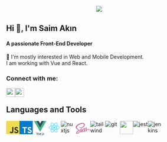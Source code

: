 
<p align="center"> 
 <img  src="https://media.giphy.com/media/QuJKTeDHHD4CcA8mRj/giphy.gif" width="275" > 
</p>

## Hi 👋, I'm Saim Akın

#### A passionate Front-End Developer
<p>🔭 I'm mostly interested in Web and Mobile Development. <br> I am working with Vue and React.</p>

### Connect with me:

[<img height="24" width="24" src="https://unpkg.com/simple-icons@v4/icons/medium.svg" align="left"/>][medium]
[<img height="24" width="24" src="https://unpkg.com/simple-icons@v4/icons/linkedin.svg" align="left"/>][linkedin]

<br/>

## Languages and Tools

<img src="https://raw.githubusercontent.com/github/explore/80688e429a7d4ef2fca1e82350fe8e3517d3494d/topics/javascript/javascript.png" height="36" width="36" align="left">
<img src="https://raw.githubusercontent.com/github/explore/80688e429a7d4ef2fca1e82350fe8e3517d3494d/topics/typescript/typescript.png" height="36" width="36" align="left">
<img src="https://raw.githubusercontent.com/devicons/devicon/master/icons/vuejs/vuejs-original-wordmark.svg" alt="vuejs" width="40" height="40"align="left" />
<img src="https://raw.githubusercontent.com/github/explore/80688e429a7d4ef2fca1e82350fe8e3517d3494d/topics/react/react.png" height="36" width="36" align="left">
<img src="https://www.vectorlogo.zone/logos/nuxtjs/nuxtjs-icon.svg" alt="nuxtjs" width="40" height="40" align="left"/>
<img src="https://raw.githubusercontent.com/devicons/devicon/master/icons/sass/sass-original.svg" alt="sass" width="40" height="40" align="left" />
<img src="https://www.vectorlogo.zone/logos/tailwindcss/tailwindcss-icon.svg" alt="tailwind" width="40" height="40" align="left"  />
<img src="https://www.vectorlogo.zone/logos/git-scm/git-scm-icon.svg" alt="git" width="40" height="40" align="left" />
<img src="https://i1.wp.com/www.muratoner.net/wp-content/uploads/2019/01/flutterlogo.png?fit=800%2C800&ssl=1" height="36" width="36" align="left">
<img src="https://www.vectorlogo.zone/logos/jestjsio/jestjsio-icon.svg" alt="jest" width="40" height="40" align="left" />
<img src="https://www.vectorlogo.zone/logos/jenkins/jenkins-icon.svg" alt="jenkins" width="40" height="40" align="left" />

[medium]: https://medium.com/@saimakinankarali
[linkedin]: https://linkedin.com/in/akinankarali
